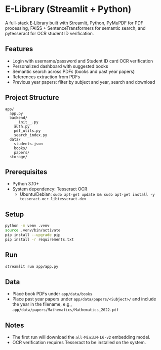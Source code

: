 # E-Library (Streamlit + Python)

A full-stack E‑Library built with Streamlit, Python, PyMuPDF for PDF processing, FAISS + SentenceTransformers for semantic search, and pytesseract for OCR student ID verification.

## Features
- Login with username/password and Student ID card OCR verification
- Personalized dashboard with suggested books
- Semantic search across PDFs (books and past year papers)
- References extraction from PDFs
- Previous year papers: filter by subject and year, search and download

## Project Structure
```
app/
  app.py
  backend/
    __init__.py
    auth.py
    pdf_utils.py
    search_index.py
  data/
    students.json
    books/
    papers/
  storage/
```

## Prerequisites
- Python 3.10+
- System dependency: Tesseract OCR
  - Ubuntu/Debian: `sudo apt-get update && sudo apt-get install -y tesseract-ocr libtesseract-dev`

## Setup
```bash
python -m venv .venv
source .venv/bin/activate
pip install --upgrade pip
pip install -r requirements.txt
```

## Run
```bash
streamlit run app/app.py
```

## Data
- Place book PDFs under `app/data/books`
- Place past year papers under `app/data/papers/<Subject>/` and include the year in the filename, e.g., `app/data/papers/Mathematics/Mathematics_2022.pdf`

## Notes
- The first run will download the `all-MiniLM-L6-v2` embedding model.
- OCR verification requires Tesseract to be installed on the system.
